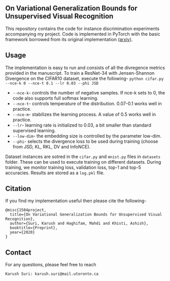 ## On Variational Generalization Bounds for Unsupervised Visual Recognition
This repository contains the code for instance discrimination experiments accompanying my project. Code is implemented in PyTorch with 
the basic framework borrowed from its original implementation [(arxiv)](https://arxiv.org/pdf/1805.01978.pdf).

## Usage
The implementation is easy to run and consists of all the divregence metrics provided in the manuscript. To train a ResNet-34 with Jensen-Shannon Divergence on the CIFAR10 dataset, execute the following-
  `python cifar.py --nce-k 0 --nce-t 0.1 --lr 0.03 --phi JSD`

  - `--nce-k`- controls the number of negative samples. If nce-k sets to 0, the code also supports full softmax learning.
  - `--nce-t`- controls temperature of the distribution. 0.07-0.1 works well in practice.
  - `--nce-m`- stabilizes the learning process. A value of 0.5 works well in practice.
  - `--lr`- learning rate is initialized to 0.03, a bit smaller than standard supervised learning.
  - `--low-dim`- the embedding size is controlled by the parameter low-dim.
  - `--phi`- selects the divergence loss to be used during training (choose from JSD, KL, RKL, DV and InfoNCE).

Dataset instances are sotred in the `cifar.py` and `mnist.py` files in `datasets` folder. These can be used to execute training on different datasets. During training, we monitor training loss, validation loss, top-1 and top-5 accuracies. Results are stored as a `log.pkl` file. 

## Citation
If you find my implementation useful then please cite the following-
```
@misc{1504project,
  title={On Variational Generalization Bounds for Unsupervised Visual Recognition},
  author={Suri, Karush and Haghifam, Mahdi and Khisti, Ashish},
  booktitle={Preprint},
  year={2020}
}
```

## Contact
For any questions, please feel free to reach 
```
Karush Suri: karush.suri@mail.utoronto.ca
```

